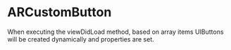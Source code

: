 # ARCustomButton

When executing the viewDidLoad method, based on array items UIButtons will be created dynamically and properties are set.
